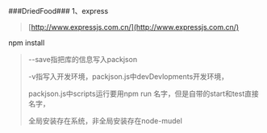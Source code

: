 ###DriedFood###
1、express
> [http://www.expressjs.com.cn/](http://www.expressjs.com.cn/)

npm install 

> --save指把库的信息写入packjson 
> 
> -v指写入开发环境，packjson.js中devDevlopments开发环境，
> 
> packjson.js中scripts运行要用npm run 名字，但是自带的start和test直接名字，
> 
> 全局安装存在系统，非全局安装存在node-mudel